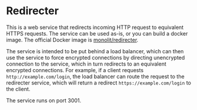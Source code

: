 # Redirecter

This is a web service that redirects incoming HTTP request to equivalent HTTPS requests.  The service can be used as-is, or you can build a docker image.  The official Docker image is [monolit/redirecter](https://hub.docker.com/r/monolit/redirecter).

The service is intended to be put behind a load balancer, which can then use the service to force encrypted connections by directing unencrypted connection to the service, which in turn redirects to an equivalent encrypted connections.  For example, if a client requests `http://example.com/login`, the load balancer can route the request to the redirecter service, which will return a redirect `https://example.com/login` to the client.

The service runs on port 3001.
